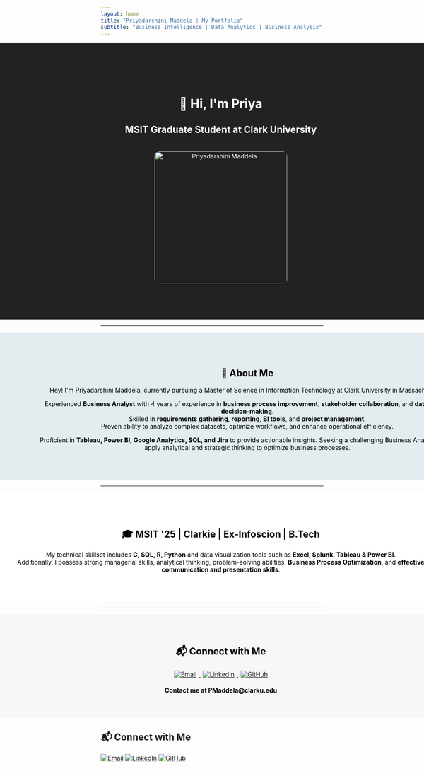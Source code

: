 ```yaml
---
layout: home
title: "Priyadarshini Maddela | My Portfolio"
subtitle: "Business Intelligence | Data Analytics | Business Analysis"
---
```


<div style="background-color:#222; color:white; padding: 80px 20px; width: 100vw; margin-left: calc(-50vw + 50%); text-align: center;">

<h1>👋 Hi, I'm Priya</h1>

<h2>MSIT Graduate Student at Clark University</h2>

<img src="/assets/images/your_image.jpg" alt="Priyadarshini Maddela" width="300" style="border-radius: 10px; margin-top: 20px;"/>

</div>

---

<div style="background-color:#e3edf0; color:black; padding: 50px 80px; width: 100vw; margin-left: calc(-50vw + 50%); text-align: center;">

<h2>📖 About Me</h2>

<p style="margin: 0 auto; text-align: center;">

Hey! I'm Priyadarshini Maddela, currently pursuing a Master of Science in Information Technology at Clark University in Massachusetts.

Experienced <strong>Business Analyst</strong> with 4 years of experience in <strong>business process improvement</strong>, <strong>stakeholder collaboration</strong>, and <strong>data-driven decision-making</strong>.  
Skilled in <strong>requirements gathering</strong>, <strong>reporting</strong>, <strong>BI tools</strong>, and <strong>project management</strong>.  
Proven ability to analyze complex datasets, optimize workflows, and enhance operational efficiency.

Proficient in <strong>Tableau, Power BI, Google Analytics, SQL, and Jira</strong> to provide actionable insights. Seeking a challenging Business Analyst role to apply analytical and strategic thinking to optimize business processes.

</p>

</div>

---

<div style="background-color:white; color:black; padding: 50px 20px; width: 100vw; margin-left: calc(-50vw + 50%); text-align: center;">

<h2>🎓 
<strong>MSIT '25 | Clarkie | Ex-Infoscion | B.Tech</strong><br>
</h2>

<p style="margin: 0 auto; text-align: center;">


My technical skillset includes <strong>C, SQL, R, Python</strong> and data visualization tools such as <strong>Excel, Splunk, Tableau & Power BI</strong>.  
Additionally, I possess strong managerial skills, analytical thinking, problem-solving abilities, <strong>Business Process Optimization</strong>, and <strong>effective communication and presentation skills</strong>.

</p>

</div>

---

<div style="background-color:#f7f7f7; color:black; padding: 40px 20px; width: 100vw; margin-left: calc(-50vw + 50%); text-align: center;">

<h2>📬 Connect with Me</h2>

<p>

<a href="mailto:maddelapriyadarshini@gmail.com">
<img src="https://img.shields.io/badge/mailto:maddelapriyadarshini@gmail.com" alt="Email" style="margin: 5px;">
</a>

<a href="https://www.linkedin.com/in/yourprofile">
<img src="https://img.shields.io/badge/https://www.linkedin.com/in/pmaddela/" alt="LinkedIn" style="margin: 5px;">
</a>

<a href="https://github.com/priyadarshnimaddela">
<img src="https://img.shields.io/badge/https://github.com/PriyadarshiniMaddela" alt="GitHub" style="margin: 5px;">
</a>

</p>

<p><strong>Contact me at PMaddela@clarku.edu</strong></p>

</div>


<h2>📬 Connect with Me</h2>

<p>

[![Email](https://img.shields.io/badge/Email-Contact-informational)](mailto:maddelapriyadarshini@gmail.com)
[![LinkedIn](https://img.shields.io/badge/LinkedIn-Profile-blue)](https://www.linkedin.com/in/pmaddela/)
[![GitHub](https://img.shields.io/badge/GitHub-Portfolio-black)](https://github.com/PriyadarshiniMaddela)

</p>

